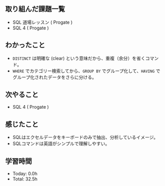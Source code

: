 ## 取り組んだ課題一覧
- SQL 道場レッスン ( Progate )
- SQL 4 ( Progate )
## わかったこと
- ```DISTINCT``` は明確な (clear) という意味だから、重複（余分）を省くコマンド。
- ```WHERE``` でカテゴリー検索してから、```GROUP BY``` でグループ化して、```HAVING``` でグループ化されたデータをさらに分ける。
## 次やること
- SQL 4 ( Progate )
## 感じたこと
- SQLはエクセルデータをキーボードのみで抽出、分析しているイメージ。
- SQLコマンドは英語がシンプルで理解しやすい。
## 学習時間
- Today: 0.0h
- Total: 32.5h
